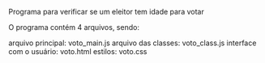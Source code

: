 Programa para verificar se um eleitor tem idade para votar

O programa contém 4 arquivos, sendo:

arquivo principal: voto_main.js arquivo das classes: voto_class.js interface com o usuário: voto.html estilos: voto.css
